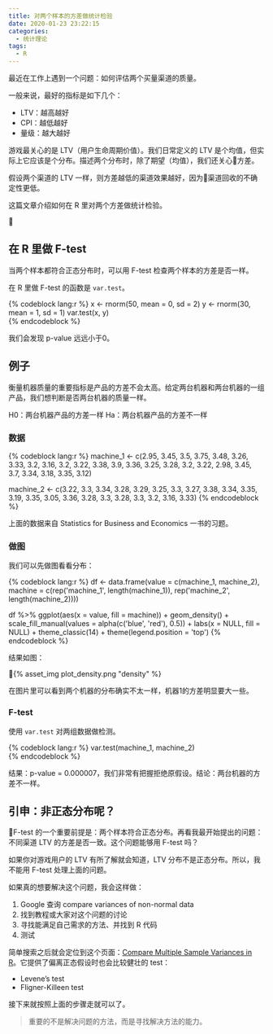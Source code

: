 ```yaml
---
title: 对两个样本的方差做统计检验
date: 2020-01-23 23:22:15
categories:
  - 统计理论
tags:
  - R
---
```


最近在工作上遇到一个问题：如何评估两个买量渠道的质量。

一般来说，最好的指标是如下几个：
- LTV：越高越好
- CPI：越低越好
- 量级：越大越好

游戏最关心的是 LTV（用户生命周期价值）。我们日常定义的 LTV 是个均值，但实际上它应该是个分布。描述两个分布时，除了期望（均值），我们还关心方差。

假设两个渠道的 LTV 一样，则方差越低的渠道效果越好，因为渠道回收的不确定性更低。

这篇文章介绍如何在 R 里对两个方差做统计检验。

<!-- more -->

## 在 R 里做 F-test

当两个样本都符合正态分布时，可以用 F-test 检查两个样本的方差是否一样。

在 R 里做 F-test 的函数是 `var.test`。

{% codeblock lang:r %}
x <- rnorm(50, mean = 0, sd = 2)
y <- rnorm(30, mean = 1, sd = 1)
var.test(x, y)  
{% endcodeblock %}

我们会发现 p-value 远远小于0。

## 例子

衡量机器质量的重要指标是产品的方差不会太高。给定两台机器和两台机器的一组产品，我们想判断是否两台机器的质量一样。

H0：两台机器产品的方差一样
Ha：两台机器产品的方差不一样

### 数据

{% codeblock lang:r %}
machine_1 <- c(2.95, 3.45, 3.5, 3.75, 3.48, 3.26, 3.33, 3.2,
               3.16, 3.2, 3.22, 3.38, 3.9, 3.36,  3.25, 3.28,
               3.2, 3.22, 2.98, 3.45, 3.7, 3.34, 3.18, 3.35, 3.12)

machine_2 <- c(3.22, 3.3, 3.34, 3.28, 3.29, 3.25, 3.3, 3.27,
               3.38, 3.34, 3.35, 3.19, 3.35, 3.05, 3.36, 3.28,
               3.3, 3.28, 3.3, 3.2, 3.16, 3.33)
{% endcodeblock %}

上面的数据来自 Statistics for Business and Economics 一书的习题。

### 做图

我们可以先做图看看分布：

{% codeblock lang:r %}
df <- data.frame(value = c(machine_1, machine_2),
                 machine = c(rep('machine_1', length(machine_1)),
                             rep('machine_2', length(machine_2))))

df %>% ggplot(aes(x = value, fill = machine)) + 
  geom_density() +
  scale_fill_manual(values = alpha(c('blue', 'red'), 0.5)) +
  labs(x = NULL,
       fill = NULL) + 
  theme_classic(14) +
  theme(legend.position = 'top')
{% endcodeblock %}

结果如图：

{% asset_img plot_density.png  "density" %}

在图片里可以看到两个机器的分布确实不太一样，机器1的方差明显要大一些。

### F-test

使用 `var.test` 对两组数据做检测。

{% codeblock lang:r %}
var.test(machine_1, machine_2)  
{% endcodeblock %}

结果：p-value = 0.000007，我们非常有把握拒绝原假设。结论：两台机器的方差不一样。

## 引申：非正态分布呢？

F-test 的一个重要前提是：两个样本符合正态分布。再看我最开始提出的问题：不同渠道 LTV 的方差是否一致。这个问题能够用 F-test 吗？

如果你对游戏用户的 LTV 有所了解就会知道，LTV 分布不是正态分布。所以，我不能用 F-test 处理上面的问题。

如果真的想要解决这个问题，我会这样做：
1. Google 查询 compare variances of non-normal data
2. 找到教程或大家对这个问题的讨论
3. 寻找能满足自己需求的方法、并找到 R 代码
4. 测试

简单搜索之后就会定位到这个页面：[Compare Multiple Sample Variances in R](http://www.sthda.com/english/wiki/compare-multiple-sample-variances-in-r#statistical-tests-for-comparing-variances)。它提供了偏离正态假设时也会比较健壮的 test：
- Levene’s test
- Fligner-Killeen test

接下来就按照上面的步骤走就可以了。


> 重要的不是解决问题的方法，而是寻找解决方法的能力。

